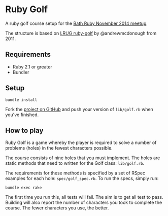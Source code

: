 # Ruby Golf

A ruby golf course setup for the [Bath Ruby November 2014 meetup](http://www.meetup.com/bathruby/events/212826382/).

The structure is based on [LRUG ruby-golf](https://github.com/andrewmcdonough/rubygolf) by @andrewmcdonough from 2011.

## Requirements

  * Ruby 2.1 or greater
  * Bundler

## Setup

    bundle install

Fork the [project on GitHub](https://github.com/bathruby/ruby-golf) and push your version of `lib/golf.rb` when you've finished.

## How to play

Ruby Golf is a game whereby the player is required to solve a number of problems (holes) in the fewest characters possible.  

The course consists of nine holes that you must implement.  The holes are static methods that need to written for the Golf class: `lib/golf.rb`.  

The requirements for these methods is specified by a set of RSpec examples for each hole: `spec/golf_spec.rb`.  To run the specs, simply run:

    bundle exec rake

The first time you run this, all tests will fail.  The aim is to get all test to pass.  Building will also report the number of characters you took to complete the course.  The fewer characters you use, the better.
